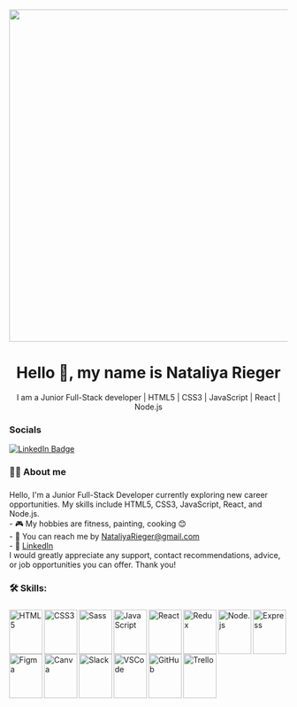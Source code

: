###

<p align="center">
  <img width="600" src="https://user-images.githubusercontent.com/74038190/225813708-98b745f2-7d22-48cf-9150-083f1b00d6c9.gif" />
</p>

###

<h1 align="center">Hello 👋, my name is Nataliya Rieger</h1>
<p align="center">I am a Junior Full-Stack developer | HTML5 | CSS3 | JavaScript | React | Node.js</p>

### Socials

<div id="badges">
  <a href="https://www.linkedin.com/in/nataliya-rieger/">
    <img src="https://img.shields.io/badge/LinkedIn-blue?style=for-the-badge&logo=linkedin&logoColor=white" alt="LinkedIn Badge"/>
  </a>
</div>

###

<h3 align="left">👩‍💻 About me</h3>

###

<p align="left">Hello, I'm a Junior Full-Stack Developer currently exploring new career opportunities. My skills include HTML5, CSS3, JavaScript, React, and Node.js.
<br>- 🎮 My hobbies are fitness, painting, cooking 😊
<br>- 💌 You can reach me by <a href="mailto:NataliyaRieger@gmail.com">NataliyaRieger@gmail.com</a>
<br>- 🌈 <a href="https://www.linkedin.com/in/nataliya-rieger/">LinkedIn</a>
<br>I would greatly appreciate any support, contact recommendations, advice, or job opportunities you can offer. Thank you!</p>

###

<h3 align="left">🛠 Skills:</h3>

###

<div align="left">
  <img src="https://cdn.jsdelivr.net/gh/devicons/devicon/icons/html5/html5-original.svg" alt="HTML5" align="left" width="60" height="80" />
  <img src="https://cdn.jsdelivr.net/gh/devicons/devicon/icons/css3/css3-original.svg" alt="CSS3" align="left" width="60" height="80" />
  <img src="https://cdn.jsdelivr.net/gh/devicons/devicon/icons/sass/sass-original.svg" alt="Sass" align="left" width="60" height="80" />
  <img src="https://cdn.jsdelivr.net/gh/devicons/devicon/icons/javascript/javascript-original.svg" alt="JavaScript" align="left" width="60" height="80" />
  <img src="https://cdn.jsdelivr.net/gh/devicons/devicon/icons/react/react-original.svg" alt="React" align="left" width="60" height="80" />
  <img src="https://cdn.jsdelivr.net/gh/devicons/devicon/icons/redux/redux-original.svg" alt="Redux" align="left" width="60" height="80" />
  <img src="https://cdn.jsdelivr.net/gh/devicons/devicon/icons/nodejs/nodejs-original.svg" alt="Node.js" align="left" width="60" height="80" />
  <img src="https://cdn.jsdelivr.net/gh/devicons/devicon/icons/express/express-original.svg" alt="Express" align="left" width="60" height="80" />
  <img src="https://cdn.jsdelivr.net/gh/devicons/devicon/icons/figma/figma-original.svg" alt="Figma" align="left" width="60" height="80" />
  <img src="https://cdn.jsdelivr.net/gh/devicons/devicon/icons/canva/canva-original.svg" alt="Canva" align="left" width="60" height="80" />
  <img src="https://cdn.jsdelivr.net/gh/devicons/devicon/icons/slack/slack-original.svg" alt="Slack" align="left" width="60" height="80" />
  <img src="https://cdn.jsdelivr.net/gh/devicons/devicon/icons/vscode/vscode-original.svg" alt="VSCode" align="left" width="60" height="80" />
  <img src="https://cdn.jsdelivr.net/gh/devicons/devicon/icons/github/github-original.svg" alt="GitHub" align="left" width="60" height="80" />
  <img src="https://cdn.jsdelivr.net/gh/devicons/devicon/icons/trello/trello-plain.svg" alt="Trello" align="left" width="60" height="80" />
</div>
<br clear="both">

